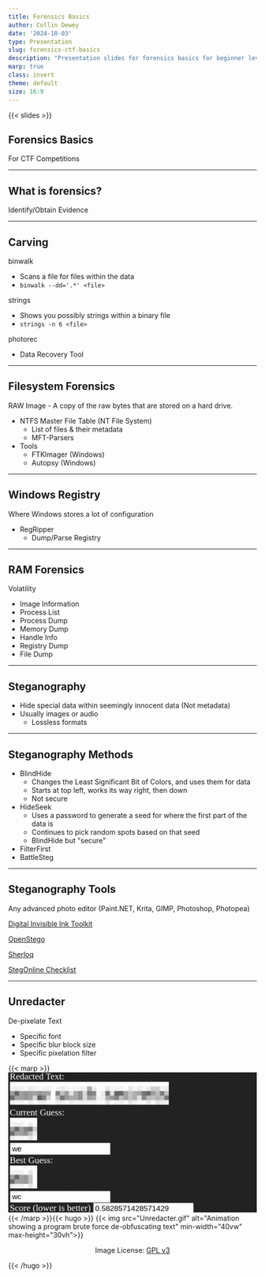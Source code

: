 ```yaml
---
title: Forensics Basics
author: Collin Dewey
date: '2024-10-03'
type: Presentation
slug: forensics-ctf-basics
description: "Presentation slides for forensics basics for beginner level Capture The Flag style cybersecurity challenges."
marp: true
class: invert
theme: default
size: 16:9
---
```


<link rel="stylesheet" href="../presentations.css">
{{< slides >}}

## Forensics Basics
<!-- _footer: By Collin Dewey-->

For CTF Competitions

---

## What is forensics?

Identify/Obtain Evidence

---

## Carving

binwalk

- Scans a file for files within the data
- `binwalk --dd='.*' <file>`

strings

- Shows you possibly strings within a binary file
- `strings -n 6 <file>`

photorec

- Data Recovery Tool

---

## Filesystem Forensics

RAW Image - A copy of the raw bytes that are stored on a hard drive.

- NTFS Master File Table (NT File System)
    - List of files & their metadata
    - MFT-Parsers
- Tools
    - FTKImager (Windows)
    - Autopsy (Windows)

---

## Windows Registry

Where Windows stores a lot of configuration

- RegRipper
    - Dump/Parse Registry

---

## RAM Forensics

Volatility

- Image Information
- Process List
- Process Dump
- Memory Dump
- Handle Info
- Registry Dump
- File Dump

---

## Steganography

- Hide special data within seemingly innocent data (Not metadata)
- Usually images or audio
    - Lossless formats

---

## Steganography Methods
- BlindHide
    - Changes the Least Significant Bit of Colors, and uses them for data
    - Starts at top left, works its way right, then down
    - Not secure
- HideSeek
    - Uses a password to generate a seed for where the first part of the data is
    - Continues to pick random spots based on that seed
    - BlindHide but "secure"
- FilterFirst
- BattleSteg

---

## Steganography Tools

Any advanced photo editor (Paint.NET, Krita, GIMP, Photoshop, Photopea)

[Digital Invisible Ink Toolkit](https://diit.sourceforge.net/)

[OpenStego](https://www.openstego.com/)

[Sherloq](https://github.com/GuidoBartoli/sherloq)

[StegOnline Checklist](https://georgeom.net/StegOnline/checklist)

---

## Unredacter

De-pixelate Text
- Specific font
- Specific blur block size
- Specific pixelation filter

{{< marp >}}
![bg right contain](Unredacter.gif)
{{< /marp >}}{{< hugo >}}
{{< img src="Unredacter.gif" alt="Animation showing a program brute force de-obfuscating text" min-width="40vw" max-height="30vh">}}
<p style="text-align: center">
Image License: <a href="https://www.gnu.org/licenses/gpl-3.0-standalone.html">GPL v3</a>
</p>
{{< /hugo >}}
